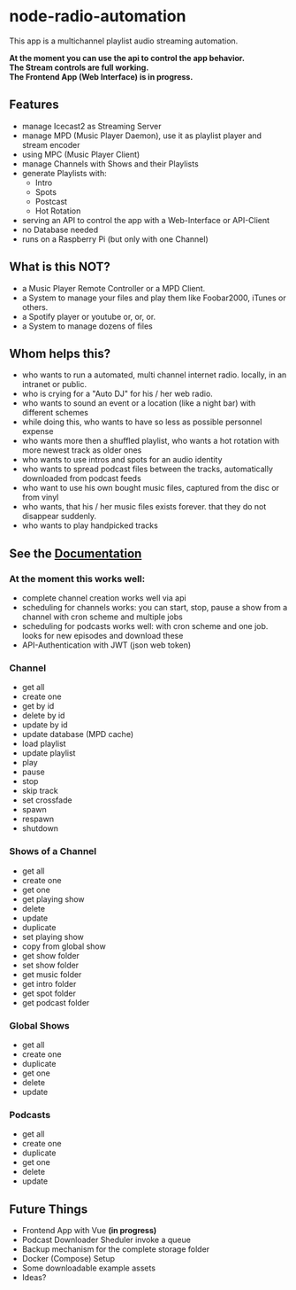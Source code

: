# node-radio-automation

This app is a multichannel playlist audio streaming automation. 
 
**At the moment you can use the api to control the app behavior.  
The Stream controls are full working.  
The Frontend App (Web Interface) is in progress.**

## Features

- manage Icecast2 as Streaming Server
- manage MPD (Music Player Daemon), use it as playlist player and stream encoder
- using MPC (Music Player Client) 
- manage Channels with Shows and their Playlists
- generate Playlists with:
  - Intro
  - Spots
  - Postcast
  - Hot Rotation
- serving an API to control the app with a Web-Interface or API-Client
- no Database needed
- runs on a Raspberry Pi (but only with one Channel)

## What is this NOT?

- a Music Player Remote Controller or a MPD Client.
- a System to manage your files and play them like Foobar2000, iTunes or others.
- a Spotify player or youtube or, or, or. 
- a System to manage dozens of files

## Whom helps this?

- who wants to run a automated, multi channel internet radio. locally, in an intranet or public.
- who is crying for a "Auto DJ" for his / her web radio.
- who wants to sound an event or a location (like a night bar) with different schemes
- while doing this, who wants to have so less as possible personnel expense
- who wants more then a shuffled playlist, who wants a hot rotation with more newest track as older ones
- who wants to use intros and spots for an audio identity
- who wants to spread podcast files between the tracks, automatically downloaded from podcast feeds
- who want to use his own bought music files, captured from the disc or from vinyl 
- who wants, that his / her music files exists forever. that they do not disappear suddenly.
- who wants to play handpicked tracks

## See the [Documentation](docs/README.md)
 
### At the moment this works well:

- complete channel creation works well via api
- scheduling for channels works: you can start, stop, pause a show from a channel with cron scheme and multiple jobs
- scheduling for podcasts works well: with cron scheme and one job. looks for new episodes and download these
- API-Authentication with JWT (json web token)

### Channel

 - get all
 - create one
 - get by id
 - delete by id
 - update by id
 - update database (MPD cache)
 - load playlist
 - update playlist
 - play
 - pause
 - stop
 - skip track
 - set crossfade
 - spawn
 - respawn
 - shutdown

### Shows of a Channel

 - get all
 - create one
 - get one
 - get playing show
 - delete
 - update
 - duplicate 
 - set playing show
 - copy from global show
 - get show folder
 - set show folder
 - get music folder
 - get intro folder
 - get spot folder
 - get podcast folder
 
 ### Global Shows
 
 - get all
 - create one
 - duplicate
 - get one
 - delete
 - update 
 
 ### Podcasts
 
 - get all
 - create one
 - duplicate
 - get one
 - delete
 - update
 
## Future Things

- Frontend App with Vue **(in progress)**
- Podcast Downloader Sheduler invoke a queue
- Backup mechanism for the complete storage folder
- Docker (Compose) Setup
- Some downloadable example assets
- Ideas?
 